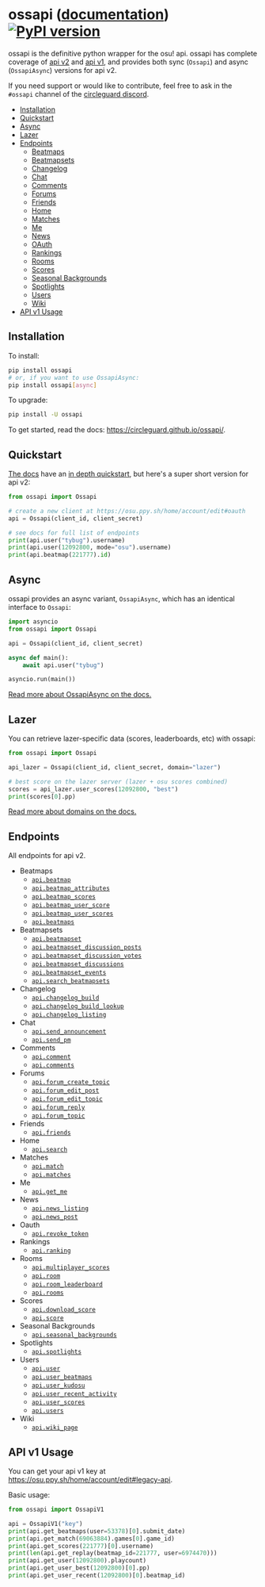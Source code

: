 # ossapi ([documentation](https://circleguard.github.io/ossapi/)) [![PyPI version](https://badge.fury.io/py/ossapi.svg)](https://pypi.org/project/ossapi/)

ossapi is the definitive python wrapper for the osu! api. ossapi has complete coverage of [api v2](https://osu.ppy.sh/docs/index.html) and [api v1](https://github.com/ppy/osu-api/wiki), and provides both sync (`Ossapi`) and async (`OssapiAsync`) versions for api v2.

If you need support or would like to contribute, feel free to ask in the `#ossapi` channel of the [circleguard discord](https://discord.gg/e84qxkQ).

* [Installation](#installation)
* [Quickstart](#quickstart)
* [Async](#async)
* [Lazer](#lazer)
* [Endpoints](#endpoints)
  * [Beatmaps](#endpoints-beatmaps)
  * [Beatmapsets](#endpoints-beatmapsets)
  * [Changelog](#endpoints-changelog)
  * [Chat](#endpoints-chat)
  * [Comments](#endpoints-comments)
  * [Forums](#endpoints-forums)
  * [Friends](#endpoints-friends)
  * [Home](#endpoints-home)
  * [Matches](#endpoints-matches)
  * [Me](#endpoints-me)
  * [News](#endpoints-news)
  * [OAuth](#endpoints-oauth)
  * [Rankings](#endpoints-rankings)
  * [Rooms](#endpoints-rooms)
  * [Scores](#endpoints-scores)
  * [Seasonal Backgrounds](#endpoints-seasonal-backgrounds)
  * [Spotlights](#endpoints-spotlights)
  * [Users](#endpoints-users)
  * [Wiki](#endpoints-wiki)
* [API v1 Usage](#api-v1-usage)


## Installation

To install:

```bash
pip install ossapi
# or, if you want to use OssapiAsync:
pip install ossapi[async]
```

To upgrade:

```bash
pip install -U ossapi
```

To get started, read the docs: https://circleguard.github.io/ossapi/.

## Quickstart

[The docs](https://circleguard.github.io/ossapi/) have an [in depth quickstart](https://circleguard.github.io/ossapi/creating-a-client.html), but here's a super short version for api v2:

```python
from ossapi import Ossapi

# create a new client at https://osu.ppy.sh/home/account/edit#oauth
api = Ossapi(client_id, client_secret)

# see docs for full list of endpoints
print(api.user("tybug").username)
print(api.user(12092800, mode="osu").username)
print(api.beatmap(221777).id)
```

## Async

ossapi provides an async variant, `OssapiAsync`, which has an identical interface to `Ossapi`:

```python
import asyncio
from ossapi import Ossapi

api = Ossapi(client_id, client_secret)

async def main():
    await api.user("tybug")

asyncio.run(main())
```

[Read more about OssapiAsync on the docs.](https://circleguard.github.io/ossapi/async.html)

## Lazer

You can retrieve lazer-specific data (scores, leaderboards, etc) with ossapi:

```python
from ossapi import Ossapi

api_lazer = Ossapi(client_id, client_secret, domain="lazer")

# best score on the lazer server (lazer + osu scores combined)
scores = api_lazer.user_scores(12092800, "best")
print(scores[0].pp)
```

[Read more about domains on the docs.](https://circleguard.github.io/ossapi/domains.html)

## Endpoints

All endpoints for api v2.

* Beatmaps<a name="endpoints-beatmaps"></a>
  * [`api.beatmap`](https://circleguard.github.io/ossapi/endpoints.html#ossapi.ossapiv2.Ossapi.beatmap)
  * [`api.beatmap_attributes`](https://circleguard.github.io/ossapi/endpoints.html#ossapi.ossapiv2.Ossapi.beatmap_attributes)
  * [`api.beatmap_scores`](https://circleguard.github.io/ossapi/endpoints.html#ossapi.ossapiv2.Ossapi.beatmap_scores)
  * [`api.beatmap_user_score`](https://circleguard.github.io/ossapi/endpoints.html#ossapi.ossapiv2.Ossapi.beatmap_user_score)
  * [`api.beatmap_user_scores`](https://circleguard.github.io/ossapi/endpoints.html#ossapi.ossapiv2.Ossapi.beatmap_user_scores)
  * [`api.beatmaps`](https://circleguard.github.io/ossapi/endpoints.html#ossapi.ossapiv2.Ossapi.beatmaps)
* Beatmapsets<a name="endpoints-beatmapsets"></a>
  * [`api.beatmapset`](https://circleguard.github.io/ossapi/endpoints.html#ossapi.ossapiv2.Ossapi.beatmapset)
  * [`api.beatmapset_discussion_posts`](https://circleguard.github.io/ossapi/endpoints.html#ossapi.ossapiv2.Ossapi.beatmapset_discussion_posts)
  * [`api.beatmapset_discussion_votes`](https://circleguard.github.io/ossapi/endpoints.html#ossapi.ossapiv2.Ossapi.beatmapset_discussion_votes)
  * [`api.beatmapset_discussions`](https://circleguard.github.io/ossapi/endpoints.html#ossapi.ossapiv2.Ossapi.beatmapset_discussions)
  * [`api.beatmapset_events`](https://circleguard.github.io/ossapi/endpoints.html#ossapi.ossapiv2.Ossapi.beatmapset_events)
  * [`api.search_beatmapsets`](https://circleguard.github.io/ossapi/endpoints.html#ossapi.ossapiv2.Ossapi.search_beatmapsets)
* Changelog<a name="endpoints-changelog"></a>
  * [`api.changelog_build`](https://circleguard.github.io/ossapi/endpoints.html#ossapi.ossapiv2.Ossapi.changelog_build)
  * [`api.changelog_build_lookup`](https://circleguard.github.io/ossapi/endpoints.html#ossapi.ossapiv2.Ossapi.changelog_build_lookup)
  * [`api.changelog_listing`](https://circleguard.github.io/ossapi/endpoints.html#ossapi.ossapiv2.Ossapi.changelog_listing)
* Chat<a name="endpoints-chat"></a>
  * [`api.send_announcement`](https://circleguard.github.io/ossapi/endpoints.html#ossapi.ossapiv2.Ossapi.send_announcement)
  * [`api.send_pm`](https://circleguard.github.io/ossapi/endpoints.html#ossapi.ossapiv2.Ossapi.send_pm)
* Comments<a name="endpoints-comments"></a>
  * [`api.comment`](https://circleguard.github.io/ossapi/endpoints.html#ossapi.ossapiv2.Ossapi.comment)
  * [`api.comments`](https://circleguard.github.io/ossapi/endpoints.html#ossapi.ossapiv2.Ossapi.comments)
* Forums<a name="endpoints-forums"></a>
  * [`api.forum_create_topic`](https://circleguard.github.io/ossapi/endpoints.html#ossapi.ossapiv2.Ossapi.forum_create_topic)
  * [`api.forum_edit_post`](https://circleguard.github.io/ossapi/endpoints.html#ossapi.ossapiv2.Ossapi.forum_edit_post)
  * [`api.forum_edit_topic`](https://circleguard.github.io/ossapi/endpoints.html#ossapi.ossapiv2.Ossapi.forum_edit_topic)
  * [`api.forum_reply`](https://circleguard.github.io/ossapi/endpoints.html#ossapi.ossapiv2.Ossapi.forum_reply)
  * [`api.forum_topic`](https://circleguard.github.io/ossapi/endpoints.html#ossapi.ossapiv2.Ossapi.forum_topic)
* Friends<a name="endpoints-friends"></a>
  * [`api.friends`](https://circleguard.github.io/ossapi/endpoints.html#ossapi.ossapiv2.Ossapi.friends)
* Home<a name="endpoints-home"></a>
  * [`api.search`](https://circleguard.github.io/ossapi/endpoints.html#ossapi.ossapiv2.Ossapi.search)
* Matches<a name="endpoints-matches"></a>
  * [`api.match`](https://circleguard.github.io/ossapi/endpoints.html#ossapi.ossapiv2.Ossapi.match)
  * [`api.matches`](https://circleguard.github.io/ossapi/endpoints.html#ossapi.ossapiv2.Ossapi.matches)
* Me<a name="endpoints-me"></a>
  * [`api.get_me`](https://circleguard.github.io/ossapi/endpoints.html#ossapi.ossapiv2.Ossapi.get_me)
* News<a name="endpoints-news"></a>
  * [`api.news_listing`](https://circleguard.github.io/ossapi/endpoints.html#ossapi.ossapiv2.Ossapi.news_listing)
  * [`api.news_post`](https://circleguard.github.io/ossapi/endpoints.html#ossapi.ossapiv2.Ossapi.news_post)
* Oauth<a name="endpoints-oauth"></a>
  * [`api.revoke_token`](https://circleguard.github.io/ossapi/endpoints.html#ossapi.ossapiv2.Ossapi.revoke_token)
* Rankings<a name="endpoints-rankings"></a>
  * [`api.ranking`](https://circleguard.github.io/ossapi/endpoints.html#ossapi.ossapiv2.Ossapi.ranking)
* Rooms<a name="endpoints-rooms"></a>
  * [`api.multiplayer_scores`](https://circleguard.github.io/ossapi/endpoints.html#ossapi.ossapiv2.Ossapi.multiplayer_scores)
  * [`api.room`](https://circleguard.github.io/ossapi/endpoints.html#ossapi.ossapiv2.Ossapi.room)
  * [`api.room_leaderboard`](https://circleguard.github.io/ossapi/endpoints.html#ossapi.ossapiv2.Ossapi.room_leaderboard)
  * [`api.rooms`](https://circleguard.github.io/ossapi/endpoints.html#ossapi.ossapiv2.Ossapi.rooms)
* Scores<a name="endpoints-scores"></a>
  * [`api.download_score`](https://circleguard.github.io/ossapi/endpoints.html#ossapi.ossapiv2.Ossapi.download_score)
  * [`api.score`](https://circleguard.github.io/ossapi/endpoints.html#ossapi.ossapiv2.Ossapi.score)
* Seasonal Backgrounds<a name="endpoints-seasonal-backgrounds"></a>
  * [`api.seasonal_backgrounds`](https://circleguard.github.io/ossapi/endpoints.html#ossapi.ossapiv2.Ossapi.seasonal_backgrounds)
* Spotlights<a name="endpoints-spotlights"></a>
  * [`api.spotlights`](https://circleguard.github.io/ossapi/endpoints.html#ossapi.ossapiv2.Ossapi.spotlights)
* Users<a name="endpoints-users"></a>
  * [`api.user`](https://circleguard.github.io/ossapi/endpoints.html#ossapi.ossapiv2.Ossapi.user)
  * [`api.user_beatmaps`](https://circleguard.github.io/ossapi/endpoints.html#ossapi.ossapiv2.Ossapi.user_beatmaps)
  * [`api.user_kudosu`](https://circleguard.github.io/ossapi/endpoints.html#ossapi.ossapiv2.Ossapi.user_kudosu)
  * [`api.user_recent_activity`](https://circleguard.github.io/ossapi/endpoints.html#ossapi.ossapiv2.Ossapi.user_recent_activity)
  * [`api.user_scores`](https://circleguard.github.io/ossapi/endpoints.html#ossapi.ossapiv2.Ossapi.user_scores)
  * [`api.users`](https://circleguard.github.io/ossapi/endpoints.html#ossapi.ossapiv2.Ossapi.users)
* Wiki<a name="endpoints-wiki"></a>
  * [`api.wiki_page`](https://circleguard.github.io/ossapi/endpoints.html#ossapi.ossapiv2.Ossapi.wiki_page)

## API v1 Usage

You can get your api v1 key at <https://osu.ppy.sh/home/account/edit#legacy-api>.

Basic usage:

```python
from ossapi import OssapiV1

api = OssapiV1("key")
print(api.get_beatmaps(user=53378)[0].submit_date)
print(api.get_match(69063884).games[0].game_id)
print(api.get_scores(221777)[0].username)
print(len(api.get_replay(beatmap_id=221777, user=6974470)))
print(api.get_user(12092800).playcount)
print(api.get_user_best(12092800)[0].pp)
print(api.get_user_recent(12092800)[0].beatmap_id)
```
